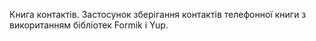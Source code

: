 Книга контактів. Застосунок зберігання контактів телефонної книги з викоританням
бібліотек Formik і Yup.
